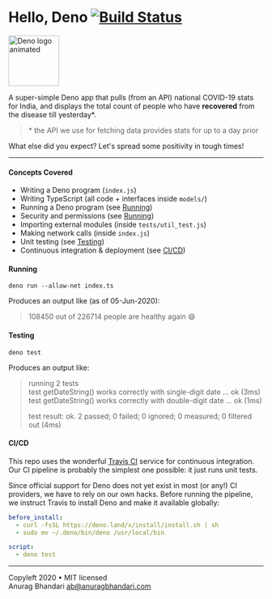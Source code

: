 # Hello, Deno [![Build Status](https://travis-ci.com/anuragbhd/hello-deno.svg?branch=master)](https://travis-ci.com/anuragbhd/hello-deno)

<img width="100" alt="Deno logo animated" src="https://camo.githubusercontent.com/135431e1073ba63356d050b4f449d1cc503f457c/68747470733a2f2f64656e6f6c69622e6769746875622e696f2f616e696d617465642d64656e6f2d6c6f676f2f64656e6f2d636972636c652d32346670732e676966" />

A super-simple Deno app that pulls (from an API) national COVID-19 stats for India, and displays the total count of people who have **recovered** from the disease till yesterday\*.

> \* the API we use for fetching data provides stats for up to a day prior

What else did you expect? Let's spread some positivity in tough times!

---

#### Concepts Covered

- Writing a Deno program (`index.js`)
- Writing TypeScript (all code + interfaces inside `models/`)
- Running a Deno program (see [Running](#running))
- Security and permissions (see [Running](#running))
- Importing external modules (inside `tests/util_test.js`)
- Making network calls (inside `index.js`)
- Unit testing (see [Testing](#testing))
- Continuous integration & deployment (see [CI/CD](#cicd))

#### Running

```
deno run --allow-net index.ts
```

Produces an output like (as of 05-Jun-2020):

> 108450 out of 226714 people are healthy again 😄

#### Testing

```
deno test
```

Produces an output like:

> running 2 tests  
> test getDateString() works correctly with single-digit date ... ok (3ms)  
> test getDateString() works correctly with double-digit date ... ok (1ms)
>
> test result: ok. 2 passed; 0 failed; 0 ignored; 0 measured; 0 filtered out (4ms)

#### CI/CD

This repo uses the wonderful [Travis CI](https://travis-ci.com/) service for continuous integration. Our CI pipeline is probably the simplest one possible: it just runs unit tests.

Since official support for Deno does not yet exist in most (or any!) CI providers, we have to rely on our own hacks. Before running the pipeline, we instruct Travis to install Deno and make it available globally:

```yaml
before_install:
  - curl -fsSL https://deno.land/x/install/install.sh | sh
  - sudo mv ~/.deno/bin/deno /usr/local/bin

script:
  - deno test
```

---

Copyleft 2020 • MIT licensed  
Anurag Bhandari <ab@anuragbhandari.com>
